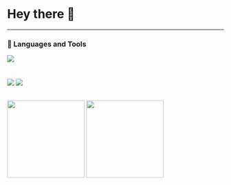# Hey there :wave:

---

### 🧰 Languages and Tools

<p align="left">
  <a href="https://skillicons.dev">
    <img src="https://skillicons.dev/icons?i=git,java,spring,linux,html,css,scss,javascript,react" />
  </a>
</p>
  
#

<div> 
  <a href="https://www.linkedin.com/in/matheus-peretti-silva-729013237/" target="_blank">
  <img src="https://img.shields.io/badge/-LinkedIn-%230077B5?style=for-the-badge&logo=linkedin&logoColor=white" target="_blank"></a> 
  <a href = "mailto:matheusp2001@gmail.com"><img src="https://img.shields.io/badge/-Gmail-%23333?style=for-the-badge&logo=gmail&logoColor=white" target="_blank"></a>
</div>

<br>

<p align="left">
<img height="180em" src="https://github-readme-stats.vercel.app/api?username=MatPeretti&show_icons=true&theme=vision-friendly-dark"/>
<img height="180em" src="https://github-readme-stats.vercel.app/api/top-langs/?username=MatPeretti&layout=compact&theme=vision-friendly-dark"/>
</p>


